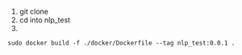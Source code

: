 1. git clone
2. cd into nlp_test
3.
```
sudo docker build -f ./docker/Dockerfile --tag nlp_test:0.0.1 .
```